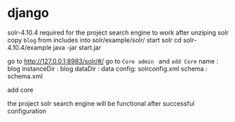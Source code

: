 # django

solr-4.10.4 required for the project search engine to work
after unziping solr copy `blog` from includes into solr/example/solr/
start solr 
  cd solr-4.10.4/example
  java -jar start.jar
  
go to http://127.0.0.1:8983/solr/#/
  go to `Core admin ` and `add Core`
    name : blog
    instanceDir : blog
    dataDir : data
    config: solrconfig.xml
    schema : schema.xml
    
  add core
  
the project solr search engine will be functional after successful configuration
